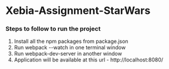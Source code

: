 # Xebia-Assignment-StarWars

### Steps to follow to run the project

1. Install all the npm packages from package.json
2. Run webpack --watch in one terminal window
3. Run webpack-dev-server in another window
4. Application will be available at this url - http://localhost:8080/
